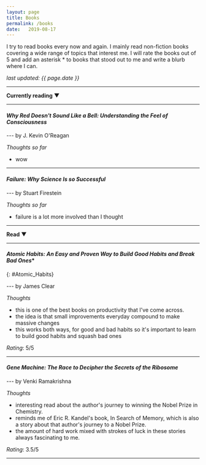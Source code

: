```yaml
---
layout: page
title: Books
permalink: /books
date:   2019-08-17
---
```


I try to read books every now and again. I mainly read non-fiction books covering a wide range of topics that interest me. I will rate the books out of 5 and add an asterisk * to books that stood out to me and write a blurb where I can.

*last updated: {{ page.date }}*

---

**Currently reading** &#9660;

---

#### _Why Red Doesn't Sound Like a Bell: Understanding the Feel of Consciousness_

--- by J. Kevin O'Reagan

_Thoughts so far_
* wow

---
#### _Failure: Why Science Is so Successful_

---  by Stuart Firestein
  
_Thoughts so far_
* failure is a lot more involved than I thought

---

**Read** &#9660;

---
#### _Atomic Habits: An Easy and Proven Way to Build Good Habits and Break Bad Ones_* 
{: #Atomic_Habits}

--- by James Clear
  
_Thoughts_
* this is one of the best books on productivity that I've come across.
* the idea is that small improvements everyday compound to make  massive changes
* this works both ways, for good and bad habits so it's important to learn to build good habits and squash bad ones

_Rating_: 5/5

---
#### _Gene Machine: The Race to Decipher the Secrets of the Ribosome_

--- by Venki Ramakrishna
  
_Thoughts_
* interesting read about the author's journey to winning the Nobel Prize in Chemistry. 
* reminds me of Eric R. Kandel's book, In Search of Memory, which is also a story about that author's journey to a Nobel Prize. 
* the amount of hard work mixed with strokes of luck in these stories always fascinating to me.

_Rating_: 3.5/5

---